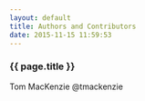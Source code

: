 ```yaml
---
layout: default
title: Authors and Contributors
date: 2015-11-15 11:59:53
---
```


### {{ page.title }} ###

Tom MacKenzie @tmackenzie